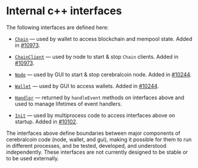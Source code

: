 # Internal c++ interfaces

The following interfaces are defined here:

* [`Chain`](chain.h) — used by wallet to access blockchain and mempool state. Added in [#10973](https://github.com/cerebralcoin/cerebralcoin/pull/10973).

* [`ChainClient`](chain.h) — used by node to start & stop `Chain` clients. Added in [#10973](https://github.com/cerebralcoin/cerebralcoin/pull/10973).

* [`Node`](node.h) — used by GUI to start & stop cerebralcoin node. Added in [#10244](https://github.com/cerebralcoin/cerebralcoin/pull/10244).

* [`Wallet`](wallet.h) — used by GUI to access wallets. Added in [#10244](https://github.com/cerebralcoin/cerebralcoin/pull/10244).

* [`Handler`](handler.h) — returned by `handleEvent` methods on interfaces above and used to manage lifetimes of event handlers.

* [`Init`](init.h) — used by multiprocess code to access interfaces above on startup. Added in [#10102](https://github.com/cerebralcoin/cerebralcoin/pull/10102).

The interfaces above define boundaries between major components of cerebralcoin code (node, wallet, and gui), making it possible for them to run in different processes, and be tested, developed, and understood independently. These interfaces are not currently designed to be stable or to be used externally.
